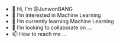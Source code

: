 - 👋 Hi, I’m @JunwonBANG
- 👀 I’m interested in Machine Learning
- 🌱 I’m currently learning Machine Learning
- 💞️ I’m looking to collaborate on ...
- 📫 How to reach me ...

<!---
JunwonBANG/JunwonBANG is a ✨ special ✨ repository because its `README.md` (this file) appears on your GitHub profile.
You can click the Preview link to take a look at your changes.
--->
